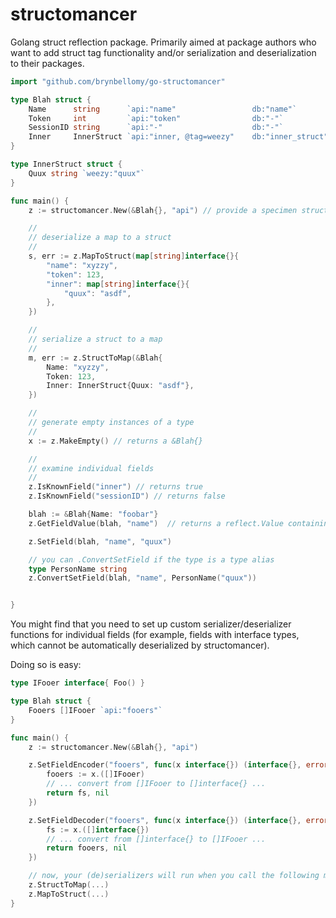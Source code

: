 
# structomancer

Golang struct reflection package.  Primarily aimed at package authors who want to add struct tag
functionality and/or serialization and deserialization to their packages.

```go
import "github.com/brynbellomy/go-structomancer"

type Blah struct {
    Name      string      `api:"name"                 db:"name"`
    Token     int         `api:"token"                db:"-"`
    SessionID string      `api:"-"                    db:"-"`
    Inner     InnerStruct `api:"inner, @tag=weezy"    db:"inner_struct"`
}

type InnerStruct struct {
    Quux string `weezy:"quux"`
}

func main() {
    z := structomancer.New(&Blah{}, "api") // provide a specimen struct and the struct tag

    //
    // deserialize a map to a struct
    //
    s, err := z.MapToStruct(map[string]interface{}{
        "name": "xyzzy",
        "token": 123,
        "inner": map[string]interface{}{
            "quux": "asdf",
        },
    })

    //
    // serialize a struct to a map
    //
    m, err := z.StructToMap(&Blah{
        Name: "xyzzy",
        Token: 123,
        Inner: InnerStruct{Quux: "asdf"},
    })

    //
    // generate empty instances of a type
    //
    x := z.MakeEmpty() // returns a &Blah{}

    //
    // examine individual fields
    //
    z.IsKnownField("inner") // returns true
    z.IsKnownField("sessionID") // returns false

    blah := &Blah{Name: "foobar"}
    z.GetFieldValue(blah, "name")  // returns a reflect.Value containing "foobar"

    z.SetField(blah, "name", "quux")

    // you can .ConvertSetField if the type is a type alias
    type PersonName string
    z.ConvertSetField(blah, "name", PersonName("quux"))


}
```

You might find that you need to set up custom serializer/deserializer functions for individual fields (for example, fields with interface types, which cannot be automatically deserialized by structomancer).

Doing so is easy:

```go
type IFooer interface{ Foo() }

type Blah struct {
    Fooers []IFooer `api:"fooers"`
}

func main() {
    z := structomancer.New(&Blah{}, "api")

    z.SetFieldEncoder("fooers", func(x interface{}) (interface{}, error) {
        fooers := x.([]IFooer)
        // ... convert from []IFooer to []interface{} ...
        return fs, nil
    })

    z.SetFieldDecoder("fooers", func(x interface{}) (interface{}, error) {
        fs := x.([]interface{})
        // ... convert from []interface{} to []IFooer ...
        return fooers, nil
    })

    // now, your (de)serializers will run when you call the following methods:
    z.StructToMap(...)
    z.MapToStruct(...)
}
```